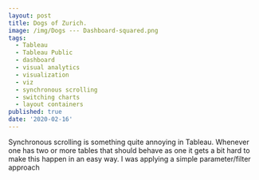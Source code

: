 ```yaml
---
layout: post
title: Dogs of Zurich.
image: /img/Dogs --- Dashboard-squared.png
tags:
  - Tableau
  - Tableau Public
  - dashboard
  - visual analytics
  - visualization
  - viz
  - synchronous scrolling
  - switching charts
  - layout containers
published: true
date: '2020-02-16'
---
```

Synchronous scrolling is something quite annoying in Tableau. Whenever one has two or more tables that should behave as one it gets a bit hard to make this happen in an easy way. I was applying a simple parameter/filter approach
